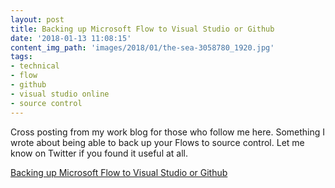 ```yaml
---
layout: post
title: Backing up Microsoft Flow to Visual Studio or Github
date: '2018-01-13 11:08:15'
content_img_path: 'images/2018/01/the-sea-3058780_1920.jpg'
tags:
- technical
- flow
- github
- visual studio online
- source control
---
```


Cross posting from my work blog for those who follow me here. Something I wrote about being able to back up your Flows to source control. Let me know on Twitter if you found it useful at all.

[Backing up Microsoft Flow to Visual Studio or Github](http://ballardchalmers.com/2018/01/06/backingup-flow-visual-studio-github/)